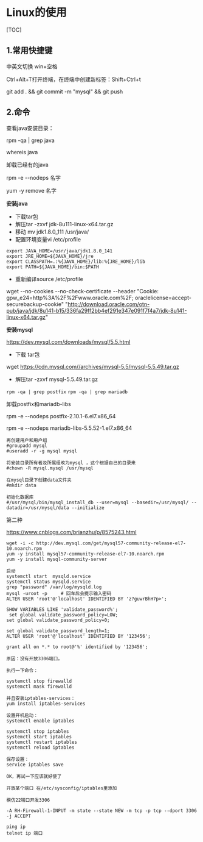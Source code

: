 # Linux的使用

[TOC]

## 1.常用快捷键

中英文切换 win+空格

Ctrl+Alt+T打开终端，在终端中创建新标签：Shift+Ctrl+t

git add . && git commit -m "mysql" && git push

## 2.命令

查看java安装目录：

rpm -qa | grep java

whereis java

卸载已经有的java

 rpm -e --nodeps 名字

yum -y remove 名字

**安装java**

- 下载tar包
- 解压tar -zxvf jdk-8u111-linux-x64.tar.gz
- 移动 mv jdk1.8.0_111 /usr/java/
- 配置环境变量vi /etc/profile

```shell
export JAVA_HOME=/usr/java/jdk1.8.0_141
export JRE_HOME=${JAVA_HOME}/jre
export CLASSPATH=.:%{JAVA_HOME}/lib:%{JRE_HOME}/lib
export PATH=${JAVA_HOME}/bin:$PATH
```

- 重新编译source /etc/profile

wget --no-cookies --no-check-certificate --header "Cookie: gpw_e24=http%3A%2F%2Fwww.oracle.com%2F; oraclelicense=accept-securebackup-cookie" "http://download.oracle.com/otn-pub/java/jdk/8u141-b15/336fa29ff2bb4ef291e347e091f7f4a7/jdk-8u141-linux-x64.tar.gz"



**安装mysql**

<https://dev.mysql.com/downloads/mysql/5.5.html>

- 下载 tar包

wget https://cdn.mysql.com//archives/mysql-5.5/mysql-5.5.49.tar.gz

- 解压tar -zxvf mysql-5.5.49.tar.gz

`rpm -qa | grep postfix`
`rpm -qa | grep mariadb`

卸载postfix和mariadb-libs

rpm -e --nodeps postfix-2.10.1-6.el7.x86_64

rpm -e --nodeps mariadb-libs-5.5.52-1.el7.x86_64

```shell
再创建用户和用户组
#groupadd mysql
#useradd -r -g mysql mysql

将安装目录所有者及所属组改为mysql ，这个根据自己的目录来
#chown -R mysql.mysql /usr/mysql

在mysql目录下创建data文件夹
#mkdir data

初始化数据库
#/usr/mysql/bin/mysql_install_db --user=mysql --basedir=/usr/mysql/ --datadir=/usr/mysql/data --initialize

```



第二种

<https://www.cnblogs.com/brianzhu/p/8575243.html>

```shell
wget -i -c http://dev.mysql.com/get/mysql57-community-release-el7-10.noarch.rpm
yum -y install mysql57-community-release-el7-10.noarch.rpm
yum -y install mysql-community-server
```

```
启动
systemctl start  mysqld.service
systemctl status mysqld.service
grep "password" /var/log/mysqld.log
mysql -uroot -p     # 回车后会提示输入密码
ALTER USER 'root'@'localhost' IDENTIFIED BY 'z?guwrBhH7p>';

SHOW VARIABLES LIKE 'validate_password%';
 set global validate_password_policy=LOW; 
set global validate_password_policy=0;

set global validate_password_length=1;
ALTER USER 'root'@'localhost' IDENTIFIED BY '123456';

grant all on *.* to root@'%' identified by '123456';
```

```shell
原因：没有开放3306端口。

执行一下命令：

systemctl stop firewalld
systemctl mask firewalld

并且安装iptables-services：
yum install iptables-services

设置开机启动：
systemctl enable iptables

systemctl stop iptables
systemctl start iptables
systemctl restart iptables
systemctl reload iptables

保存设置：
service iptables save

OK，再试一下应该就好使了

开放某个端口 在/etc/sysconfig/iptables里添加

模仿22端口开发3306

-A RH-Firewall-1-INPUT -m state --state NEW -m tcp -p tcp --dport 3306 -j ACCEPT

```

```shell
ping ip
telnet ip 端口
```







